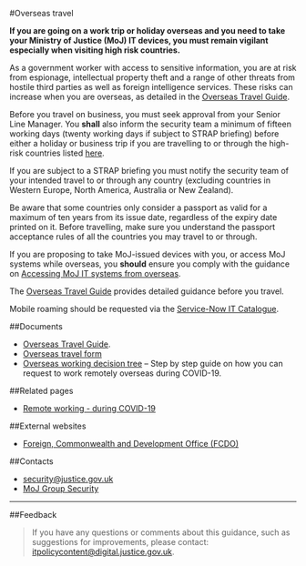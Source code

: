 #Overseas travel

**If you are going on a work trip or holiday overseas and you need to take your Ministry of Justice (MoJ) IT devices, you must remain vigilant especially when visiting high risk countries.**

As a government worker with access to sensitive information, you are at risk from espionage, intellectual property theft and a range of other threats from hostile third parties as well as foreign intelligence services. These risks can increase when you are overseas, as detailed in the [Overseas Travel Guide](https://security-guidance.service.justice.gov.uk/gs/overseas-travel-guide-v1-6-aug-2022.docx).

Before you travel on business, you must seek approval from your Senior Line Manager. You **shall** also inform the security team a minimum of fifteen working days (twenty working days if subject to STRAP briefing) before either a holiday or business trip if you are travelling to or through the high-risk countries listed [here](https://security-guidance.service.justice.gov.uk/accessing-moj-it-systems-from-overseas/#part-one).

If you are subject to a STRAP briefing you must notify the security team of your intended travel to or through any country (excluding countries in Western Europe, North America, Australia or New Zealand).

Be aware that some countries only consider a passport as valid for a maximum of ten years from its issue date, regardless of the expiry date printed on it. Before travelling, make sure you understand the passport acceptance rules of all the countries you may travel to or through.

If you are proposing to take MoJ-issued devices with you, or access MoJ systems while overseas, you **should** ensure you comply with the guidance on [Accessing MoJ IT systems from overseas](https://security-guidance.service.justice.gov.uk/accessing-moj-it-systems-from-overseas/).

The [Overseas Travel Guide](https://security-guidance.service.justice.gov.uk/gs/overseas-travel-guide-v1-6-aug-2022.docx) provides detailed guidance before you travel.

Mobile roaming should be requested via the [Service-Now IT Catalogue](https://mojprod.service-now.com/moj_sp).

##Documents

* [Overseas Travel Guide](https://security-guidance.service.justice.gov.uk/gs/overseas-travel-guide-v1-6-aug-2022.docx).
* [Overseas travel form](/gs/overseas-travel-form.docx)
* [Overseas working decision tree](/documents/2020/09/overseas-working-decision-tree.docx) – Step by step guide on how you can request to work remotely overseas during COVID-19.

##Related pages

* [Remote working - during COVID-19](/guidance/security/emergencies/coronavirus-guidance/security/remote-working/)

##External websites

* [Foreign, Commonwealth and Development Office (FCDO)](https://www.gov.uk/government/organisations/foreign-commonwealth-office)

##Contacts

* [security@justice.gov.uk](mailto:security@justice.gov.uk)
* [MoJ Group Security](mailto:mojgroupsecurity@justice.gov.uk)

---

##Feedback

> If you have any questions or comments about this guidance, such as suggestions for improvements, please contact: [itpolicycontent@digital.justice.gov.uk](mailto:itpolicycontent@digital.justice.gov.uk).

